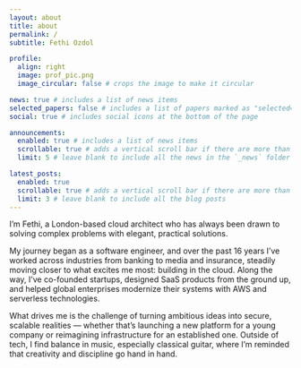 ```yaml
---
layout: about
title: about
permalink: /
subtitle: Fethi Ozdol

profile:
  align: right
  image: prof_pic.png
  image_circular: false # crops the image to make it circular

news: true # includes a list of news items
selected_papers: false # includes a list of papers marked as "selected={true}"
social: true # includes social icons at the bottom of the page

announcements:
  enabled: true # includes a list of news items
  scrollable: true # adds a vertical scroll bar if there are more than 3 news items
  limit: 5 # leave blank to include all the news in the `_news` folder

latest_posts:
  enabled: true
  scrollable: true # adds a vertical scroll bar if there are more than 3 new posts items
  limit: 3 # leave blank to include all the blog posts
---
```


I’m Fethi, a London-based cloud architect who has always been drawn to solving complex problems with elegant, practical solutions.

My journey began as a software engineer, and over the past 16 years I’ve worked across industries from banking to media and insurance, steadily moving closer to what excites me most: building in the cloud. Along the way, I’ve co-founded startups, designed SaaS products from the ground up, and helped global enterprises modernize their systems with AWS and serverless technologies.

What drives me is the challenge of turning ambitious ideas into secure, scalable realities — whether that’s launching a new platform for a young company or reimagining infrastructure for an established one. Outside of tech, I find balance in music, especially classical guitar, where I’m reminded that creativity and discipline go hand in hand.
